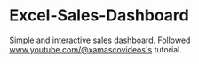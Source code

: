 # Excel-Sales-Dashboard
Simple and interactive sales dashboard.
Followed www.youtube.com/@xamascovideos's tutorial.
